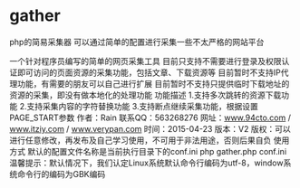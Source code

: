 # gather
php的简易采集器
可以通过简单的配置进行采集一些不太严格的网站平台

一个针对程序员编写的简单的网页采集工具
目前只支持不需要进行登录及权限认证即可访问的页面资源的采集功能，包括文章、下载资源等
目前暂时不支持IP代理功能，有需要的朋友可以自己进行扩展
目前暂时不支持只提供临时下载地址的资源的采集，即没有做本地化的处理功能
功能描述
1.支持多次跳转的资源下载功能
2.支持采集内容的字符替换功能
3.支持断点继续采集功能，根据设置PAGE_START参数
作者：Rain
联系QQ：563268276
网址：www.94cto.com / www.itziy.com / www.verypan.com
时间：2015-04-23
版本：V2
版权：可以进行任意修改，再发布及自己学习使用，不可用于非法用途，否则后果自负
使用方式
默认的配置文件名称是当前执行目录下的conf.ini
php gather.php conf.ini
温馨提示：默认情况下，我们认定Linux系统默认命令行编码为utf-8，window系统命令行的编码为GBK编码
